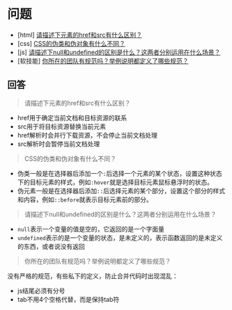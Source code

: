 # 问题

- [html] [请描述下元素的href和src有什么区别？](https://github.com/haizlin/fe-interview/issues/757)
- [css] [CSS的伪类和伪对象有什么不同？](https://github.com/haizlin/fe-interview/issues/758)
- [js] [请描述下null和undefined的区别是什么？这两者分别运用在什么场景？](https://github.com/haizlin/fe-interview/issues/759)
- [软技能] [你所在的团队有规范吗？举例说明都定义了哪些规范？](https://github.com/haizlin/fe-interview/issues/760)

## 回答

> 请描述下元素的href和src有什么区别？

+ href用于确定当前文档和目标资源的联系
+ src用于将目标资源替换当前元素
+ href解析时会并行下载资源，不会停止当前文档处理
+ src解析时会暂停当前文档处理

> CSS的伪类和伪对象有什么不同？

+ 伪类一般是在选择器后添加一个`:`后选择一个元素的某个状态，设置这种状态下的目标元素的样式，例如`:hover`就是选择目标元素鼠标悬浮时的状态。
+ 伪元素一般是在选择器后添加`::`后选择元素的某个部分，设置这个部分的样式和内容，例如`::before`就表示目标元素前的部分。

> 请描述下null和undefined的区别是什么？这两者分别运用在什么场景？

+ `null`表示一个变量的值是空的，它返回的是一个字面量
+ `undefined`表示的是一个变量的状态，是未定义的，表示函数返回的是未定义的东西，或者说没有返回

> 你所在的团队有规范吗？举例说明都定义了哪些规范？

没有严格的规范，有些私下的定义，防止合并代码时出现混乱：

+ js结尾必须有分号
+ tab不用4个空格代替，而是保持tab符
